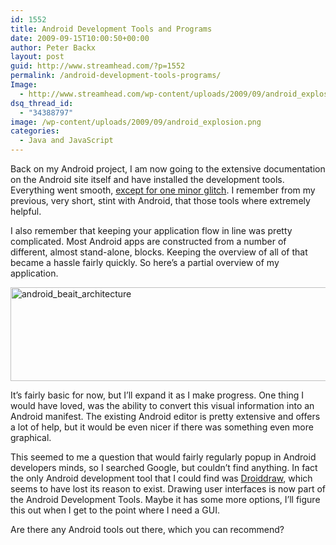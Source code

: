 ```yaml
---
id: 1552
title: Android Development Tools and Programs
date: 2009-09-15T10:00:50+00:00
author: Peter Backx
layout: post
guid: http://www.streamhead.com/?p=1552
permalink: /android-development-tools-programs/
Image:
  - http://www.streamhead.com/wp-content/uploads/2009/09/android_explosion.png
dsq_thread_id:
  - "34388797"
image: /wp-content/uploads/2009/09/android_explosion.png
categories:
  - Java and JavaScript
---
```

Back on my Android project, I am now going to the extensive documentation on the Android site itself and have installed the development tools. Everything went smooth, <a title="cannot open Android xml in Eclipse 3.1" href="http://groups.google.com/group/android-developers/browse_thread/thread/f4ba97f99c3b470c" target="_blank">except for one minor glitch</a>. I remember from my previous, very short, stint with Android, that those tools where extremely helpful.

I also remember that keeping your application flow in line was pretty complicated. Most Android apps are constructed from a number of different, almost stand-alone, blocks. Keeping the overview of all of that became a hassle fairly quickly. So here&#8217;s a partial overview of my application.
  
<!--more-->


  
<img class="aligncenter size-full wp-image-1553" title="android_beait_architecture" src="http://www.streamhead.com/wp-content/uploads/2009/09/android_beait_architecture.png" alt="android_beait_architecture" width="700" height="150" srcset="http://www.streamhead.com/wp-content/uploads/2009/09/android_beait_architecture.png 700w, http://www.streamhead.com/wp-content/uploads/2009/09/android_beait_architecture-300x64.png 300w" sizes="(max-width: 700px) 100vw, 700px" />

It&#8217;s fairly basic for now, but I&#8217;ll expand it as I make progress. One thing I would have loved, was the ability to convert this visual information into an Android manifest. The existing Android editor is pretty extensive and offers a lot of help, but it would be even nicer if there was something even more graphical.

This seemed to me a question that would fairly regularly popup in Android developers minds, so I searched Google, but couldn&#8217;t find anything. In fact the only Android development tool that I could find was <a title="Droiddraw" href="http://www.droiddraw.org/" target="_blank">Droiddraw</a>, which seems to have lost its reason to exist. Drawing user interfaces is now part of the Android Development Tools. Maybe it has some more options, I&#8217;ll figure this out when I get to the point where I need a GUI.

Are there any Android tools out there, which you can recommend?

<!-- AddThis Advanced Settings generic via filter on the_content -->

<!-- AddThis Share Buttons generic via filter on the_content -->